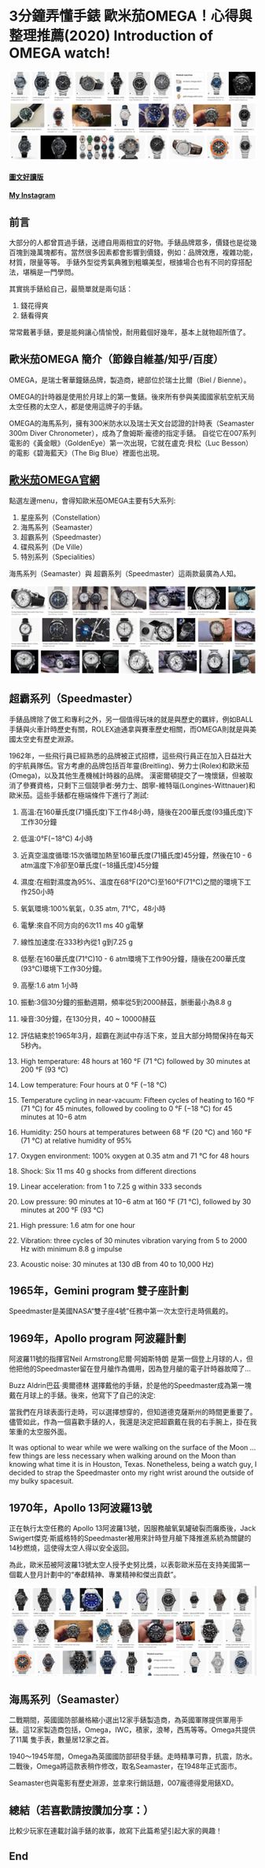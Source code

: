 # 3分鐘弄懂手錶 歐米茄OMEGA！心得與整理推薦(2020) Introduction of OMEGA watch!
![f1](https://github.com/HCH1/blog/blob/master/fig/omega1a2.JPG)

#### [圖文好讀版]()
#### [My Instagram](https://www.instagram.com/redbox111)

## 前言
大部分的人都曾買過手錶，送禮自用兩相宜的好物。手錶品牌眾多，價錢也是從幾百塊到幾萬塊都有。當然很多因素都會影響到價錢，例如：品牌效應，複雜功能，材質，限量等等。
手錶外型從秀氣典雅到粗曠美型，根據場合也有不同的穿搭配法，堪稱是一門學問。

其實挑手錶給自己，最簡單就是兩句話：
1. 錢花得爽
1. 錶看得爽

常常戴著手錶，要是能夠讓心情愉悅，耐用戴個好幾年，基本上就物超所值了。

## 歐米茄OMEGA 簡介（節錄自維基/知乎/百度）
OMEGA，是瑞士奢華鐘錶品牌，製造商，總部位於瑞士比爾（Biel / Bienne）。

OMEGA的計時器是使用於月球上的第一隻錶。後來所有參與美國國家航空航天局太空任務的太空人，都是使用這牌子的手錶。

OMEGA的海馬系列，擁有300米防水以及瑞士天文台認證的計時表（Seamaster 300m Diver Chronometer），成為了詹姆斯·龐德的指定手錶。
自從它在007系列電影的《黃金眼》（GoldenEye）第一次出現，它就在盧克·貝松（Luc Besson）的電影《碧海藍天》（The Big Blue）裡面也出現。

## [歐米茄OMEGA官網](https://www.omegawatches.com/)
點選左邊menu，會得知歐米茄OMEGA主要有5大系列:
1. 星座系列（Constellation）
1. 海馬系列（Seamaster）
1. 超霸系列（Speedmaster）
1. 碟飛系列（De Ville）
1. 特別系列（Specialities）

海馬系列（Seamaster）與 超霸系列（Speedmaster）這兩款最廣為人知。

![f1](https://github.com/HCH1/blog/blob/master/fig/omega1b2.JPG)

## 超霸系列（Speedmaster）
手錶品牌除了做工和專利之外，另一個值得玩味的就是與歷史的羈絆，例如BALL手錶與火車計時歷史有關，ROLEX迪通拿與賽車歷史相關，而OMEGA則就是與美國太空史有歷史淵源。

1962年，一些飛行員已經熟悉的品牌被正式招標，這些飛行員正在加入日益壯大的宇航員隊伍。官方考慮的品牌包括百年靈(Breitling)、勞力士(Rolex)和歐米茄(Omega)，以及其他生產機械計時器的品牌。
漢密爾頓提交了一塊懷錶，但被取消了參賽資格，只剩下三個競爭者:勞力士、朗寧-維特瑙(Longines-Wittnauer)和歐米茄。這些手錶都在極端條件下進行了測試:

1. 高溫:在160華氏度(71攝氏度)下工作48小時，隨後在200華氏度(93攝氏度)下工作30分鐘
1. 低溫:0°F(−18°C) 4小時
1. 近真空溫度循環:15次循環加熱至160華氏度(71攝氏度)45分鐘，然後在10 - 6 atm溫度下冷卻至0華氏度(−18攝氏度)45分鐘
1. 濕度:在相對濕度為95%、溫度在68°F(20°C)至160°F(71°C)之間的環境下工作250小時
1. 氧氣環境:100%氧氣，0.35 atm, 71℃，48小時
1. 電擊:來自不同方向的6次11 ms 40 g電擊
1. 線性加速度:在333秒內從1 g到7.25 g
1. 低壓:在160華氏度(71℃)10 - 6 atm環境下工作90分鐘，隨後在200華氏度(93℃)環境下工作30分鐘。
1. 高壓:1.6 atm 1小時
1. 振動:3個30分鐘的振動週期，頻率從5到2000赫茲，脈衝最小為8.8 g
1. 噪音:30分鐘，在130分貝，40 ~ 10000赫茲
1. 評估結束於1965年3月，超霸在測試中存活下來，並且大部分時間保持在每天5秒內。

1. High temperature: 48 hours at 160 °F (71 °C) followed by 30 minutes at 200 °F (93 °C)
1. Low temperature: Four hours at 0 °F (−18 °C)
1. Temperature cycling in near-vacuum: Fifteen cycles of heating to 160 °F (71 °C) for 45 minutes, followed by cooling to 0 °F (−18 °C) for 45 minutes at 10−6 atm
1. Humidity: 250 hours at temperatures between 68 °F (20 °C) and 160 °F (71 °C) at relative humidity of 95%
1. Oxygen environment: 100% oxygen at 0.35 atm and 71 °C for 48 hours
1. Shock: Six 11 ms 40 g shocks from different directions
1. Linear acceleration: from 1 to 7.25 g within 333 seconds
1. Low pressure: 90 minutes at 10−6 atm at 160 °F (71 °C), followed by 30 minutes at 200 °F (93 °C)
1. High pressure: 1.6 atm for one hour
1. Vibration: three cycles of 30 minutes vibration varying from 5 to 2000 Hz with minimum 8.8 g impulse
1. Acoustic noise: 30 minutes at 130 dB from 40 to 10,000 Hz)

## 1965年，Gemini program 雙子座計劃
Speedmaster是美國NASA“雙子座4號”任務中第一次太空行走時佩戴的。

## 1969年，Apollo program 阿波羅計劃
阿波羅11號的指揮官Neil Armstrong尼爾·阿姆斯特朗 是第一個登上月球的人，但他把他的Speedmaster留在登月艙作為備用，因為登月艙的電子計時器故障了...

Buzz Aldrin巴茲·奧爾德林 選擇戴他的手錶，於是他的Speedmaster成為第一塊戴在月球上的手錶。後來，他寫下了自己的決定:

當我們在月球表面行走時，可以選擇想穿的，但知道德克薩斯州的時間更重要了。儘管如此，作為一個喜歡手錶的人，我還是決定把超霸戴在我的右手腕上，掛在我笨重的太空服外面。

It was optional to wear while we were walking on the surface of the Moon ... few things are less necessary when walking around on the Moon than knowing what time it is in Houston, Texas. Nonetheless, being a watch guy, I decided to strap the Speedmaster onto my right wrist around the outside of my bulky spacesuit.

## 1970年，Apollo 13阿波羅13號
正在執行太空任務的 Apollo 13阿波羅13號，因服務艙氧氣罐破裂而癱瘓後，Jack Swigert傑克·斯威格特的Speedmaster被用來計時登月艙下降推進系統為關鍵的14秒燃燒，這使得太空人得以安全返回。

為此，歐米茄被阿波羅13號太空人授予史努比獎，以表彰歐米茄在支持美國第一個載人登月計劃中的“奉獻精神、專業精神和傑出貢獻”。


![f1](https://github.com/HCH1/blog/blob/master/fig/omega1c.JPG)

## 海馬系列（Seamaster）
二戰期間，英國國防部嚴格縮小選出12家手錶製造商，為英國軍隊提供軍用手錶。這12家製造商包括，Omega，IWC，積家，浪琴，西馬等等。Omega共提供了11萬 隻手表，數量居12家之首。

1940〜1945年間，Omega為英國國防部研發手錶。走時精準可靠，抗震，防水。二戰後，Omega將這款表稍作修改，取名Seamaster，在1948年正式面市。

Seamaster也與電影有歷史淵源，並拿來行銷話題，007龐德得愛用錶XD。

## 總結（若喜歡請按讚加分享：）
比較少玩家在連載討論手錶的故事，故寫下此篇希望引起大家的興趣！

## End

